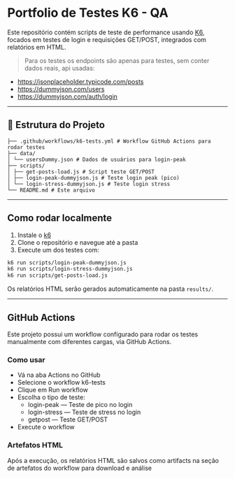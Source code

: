 # Portfolio de Testes K6 - QA

Este repositório contém scripts de teste de performance usando [K6](https://k6.io/), focados em testes de login e requisições GET/POST, integrados com relatórios em HTML.

> Para os testes os endpoints são apenas para testes, sem conter dados reais, api usadas:
- https://jsonplaceholder.typicode.com/posts
- https://dummyjson.com/users
- https://dummyjson.com/auth/login

---

## 📁 Estrutura do Projeto
```load-test-k6/
├── .github/workflows/k6-tests.yml # Workflow GitHub Actions para rodar testes
├── data/
│ └── usersDummy.json # Dados de usuários para login-peak
├── scripts/
│ ├── get-posts-load.js # Script teste GET/POST
│ ├── login-peak-dummyjson.js # Teste login peak (pico)
│ └── login-stress-dummyjson.js # Teste login stress
└── README.md # Este arquivo
```
---
## Como rodar localmente

1. Instale o [k6](https://k6.io/docs/getting-started/installation/)
2. Clone o repositório e navegue até a pasta
3. Execute um dos testes com:
```bash
k6 run scripts/login-peak-dummyjson.js
k6 run scripts/login-stress-dummyjson.js
k6 run scripts/get-posts-load.js
```

Os relatórios HTML serão gerados automaticamente na pasta `results/`.

---

## GitHub Actions
Este projeto possui um workflow configurado para rodar os testes manualmente com diferentes cargas, via GitHub Actions.

### Como usar
- Vá na aba Actions no GitHub
- Selecione o workflow k6-tests
- Clique em Run workflow
- Escolha o tipo de teste:
    - login-peak — Teste de pico no login
    - login-stress — Teste de stress no login
    - getpost — Teste GET/POST
- Execute o workflow

### Artefatos HTML
Após a execução, os relatórios HTML são salvos como artifacts na seção de artefatos do workflow para download e análise